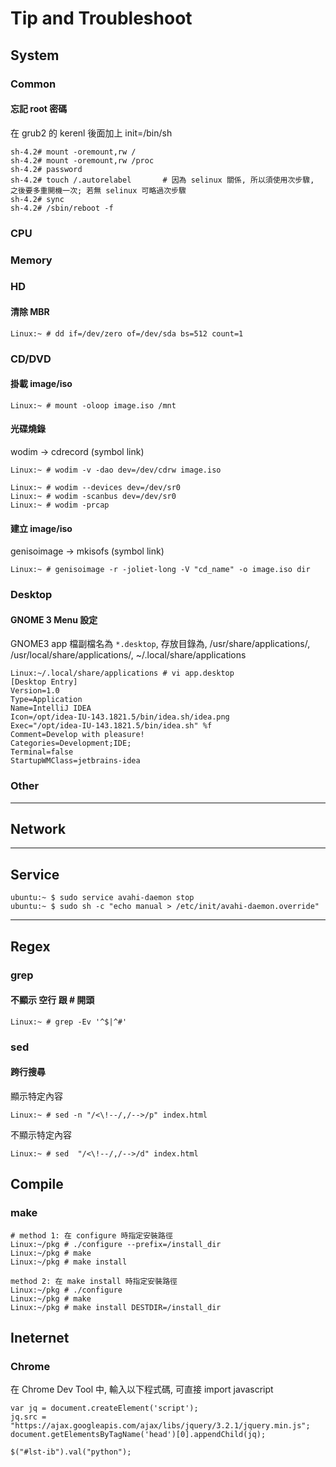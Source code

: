 # Tip and Troubleshoot

## System

### Common

#### 忘記 root 密碼

在 grub2 的 kerenl 後面加上 init=/bin/sh

```
sh-4.2# mount -oremount,rw /
sh-4.2# mount -oremount,rw /proc
sh-4.2# password
sh-4.2# touch /.autorelabel       # 因為 selinux 關係, 所以須使用次步驟, 之後要多重開機一次; 若無 selinux 可略過次步驟
sh-4.2# sync
sh-4.2# /sbin/reboot -f
```

### CPU

### Memory

### HD


#### 清除 MBR

```
Linux:~ # dd if=/dev/zero of=/dev/sda bs=512 count=1
```

### CD/DVD

#### 掛載 image/iso

```
Linux:~ # mount -oloop image.iso /mnt
```

#### 光碟燒錄

wodim -> cdrecord (symbol link)

```
Linux:~ # wodim -v -dao dev=/dev/cdrw image.iso

Linux:~ # wodim --devices dev=/dev/sr0
Linux:~ # wodim -scanbus dev=/dev/sr0
Linux:~ # wodim -prcap
```

#### 建立 image/iso

genisoimage -> mkisofs (symbol  link)

```
Linux:~ # genisoimage -r -joliet-long -V "cd_name" -o image.iso dir
```

### Desktop


#### GNOME 3 Menu 設定

GNOME3 app 檔副檔名為 `*.desktop`, 存放目錄為, /usr/share/applications/, /usr/local/share/applications/, ~/.local/share/applications

```
Linux:~/.local/share/applications # vi app.desktop
[Desktop Entry]
Version=1.0
Type=Application
Name=IntelliJ IDEA
Icon=/opt/idea-IU-143.1821.5/bin/idea.sh/idea.png
Exec="/opt/idea-IU-143.1821.5/bin/idea.sh" %f
Comment=Develop with pleasure!
Categories=Development;IDE;
Terminal=false
StartupWMClass=jetbrains-idea
```

### Other

----

## Network

----

## Service

```
ubuntu:~ $ sudo service avahi-daemon stop
ubuntu:~ $ sudo sh -c "echo manual > /etc/init/avahi-daemon.override"
```

----

## Regex

### grep

#### 不顯示 空行 跟 \# 開頭

```
Linux:~ # grep -Ev '^$|^#'
```

### sed


#### 跨行搜尋

顯示特定內容

```
Linux:~ # sed -n "/<\!--/,/-->/p" index.html
```

不顯示特定內容

```
Linux:~ # sed  "/<\!--/,/-->/d" index.html
```

## Compile


### make

```
# method 1: 在 configure 時指定安裝路徑
Linux:~/pkg # ./configure --prefix=/install_dir
Linux:~/pkg # make
Linux:~/pkg # make install

method 2: 在 make install 時指定安裝路徑
Linux:~/pkg # ./configure
Linux:~/pkg # make
Linux:~/pkg # make install DESTDIR=/install_dir
```


## Ineternet


### Chrome

在 Chrome Dev Tool 中, 輸入以下程式碼, 可直接 import javascript

```
var jq = document.createElement('script');
jq.src = "https://ajax.googleapis.com/ajax/libs/jquery/3.2.1/jquery.min.js";
document.getElementsByTagName('head')[0].appendChild(jq);

$("#lst-ib").val("python");
```


